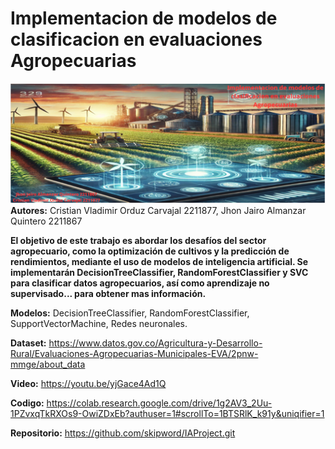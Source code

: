 # Implementacion de modelos de clasificacion en evaluaciones Agropecuarias


![Texto alternativo](Banner.png)
**Autores:** Cristian Vladimir Orduz Carvajal 2211877, Jhon Jairo Almanzar Quintero 2211867


**El objetivo de este trabajo es abordar los desafíos del sector agropecuario, como la optimización de cultivos y la predicción de rendimientos, mediante el uso de modelos de inteligencia artificial. Se implementarán DecisionTreeClassifier, RandomForestClassifier y SVC para clasificar datos agropecuarios, así como aprendizaje no supervisado... para obtener mas información.**

**Modelos:** DecisionTreeClassifier, RandomForestClassifier, SupportVectorMachine, Redes neuronales.

**Dataset:** https://www.datos.gov.co/Agricultura-y-Desarrollo-Rural/Evaluaciones-Agropecuarias-Municipales-EVA/2pnw-mmge/about_data

**Video:** https://youtu.be/yjGace4Ad1Q  

**Codigo:** https://colab.research.google.com/drive/1g2AV3_2Uu-1PZvxqTkRXOs9-OwiZDxEb?authuser=1#scrollTo=1BTSRlK_k91y&uniqifier=1  

**Repositorio:** https://github.com/skipword/IAProject.git  

